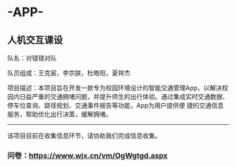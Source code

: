# -APP-
## 人机交互课设

队名：对错错对队 

队员组成：王克宸，李宗朕，杜皓阳，夏祥杰 

项目描述：本项目旨在开发一款专为校园环境设计的智能交通管理App，以解决校园内日益严重的交通拥堵问题，并提升师生的出行体验。通过集成实时交通数据、停车位查询、路径规划、交通事件报告等功能，App为用户提供便
捷的交通信息服务，帮助优化出行决策，缓解拥堵。

-----------------------------------------------------
该项目目前在收集信息环节，请协助我们完成信息收集。
### 问卷：https://www.wjx.cn/vm/OgWgtgd.aspx
